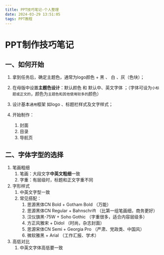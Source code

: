 ```yaml
---
title: PPT技巧笔记-个人整理
date: 2024-03-29 13:51:05
tags: PPT教程
---
```




# PPT制作技巧笔记

## 一、如何开始

1. 拿到任务后，确定主题色，通常为logo颜色 + 黑 、 白 、灰（色块）；
2. 在母版中设置**主题色设计**：默认颜色 和 默认中、英文字体 ；（字体可设为`小标题或正文的`，颜色为`主题色和其他使用较多的`颜色）
3. 设计基本`通用`框架 如logo 、标题栏样式及文字样式；

4. 开始制作：
   1. 封面
   2. 目录
   3. 导航页

## 二、字体字型的选择

1. 笔画粗细
   1. 笔画：大段文字**中英文粗细**一致
   2. 字重：有层级时，标题和正文字重不同
2. 字形样式
   1. 中英文字型一致
   2. 常见搭配：
      1. 思源黑体CN Bold + Gotham Bold （万能）
      2. 思源黑体CN Regular + Bahnschrift （比第一组笔画细，商务更好）
      3. 汉仪旗黑-75W + Soho Gothic （字重很多，适合内容层级多）
      4. 方正风雅宋 + Didol （时尚，杂志封面）
      5. 思源宋体CN Semi + Georgia Pro （严肃、党政类、中国风）
      6. 微软雅黑 + Arial （工作汇报、学术）
3. 高低对比
   1. 中英文字体高低要一致



